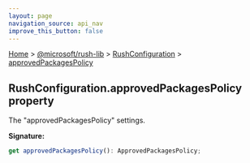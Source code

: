 ```yaml
---
layout: page
navigation_source: api_nav
improve_this_button: false
---
```



[Home](./index.md) &gt; [@microsoft/rush-lib](./rush-lib.md) &gt; [RushConfiguration](./rush-lib.rushconfiguration.md) &gt; [approvedPackagesPolicy](./rush-lib.rushconfiguration.approvedpackagespolicy.md)

## RushConfiguration.approvedPackagesPolicy property

The "approvedPackagesPolicy" settings.

<b>Signature:</b>

```typescript
get approvedPackagesPolicy(): ApprovedPackagesPolicy;
```
